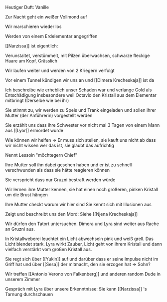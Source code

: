 Heutiger Duft: Vanille

Zur Nacht geht ein weißer Vollmond auf

Wir marschieren wieder los

Werden von einem Erdelementar angegriffen

[[Narzissa]] ist eigentlich:

Verunstaltet, verstümmelt, mit Pilzen überwachsen, schwarze fleckige Haare am Kopf, Grässlich

Wir laufen weiter und werden von 2 Kriegern verfolgt

Vor einem Tunnel kündigen wir uns an und [[Dimera Krecheskaja]] ist da

Ich beschreibe wie erheblich unser Schaden war und verlange Gold als Entschädigung insbesondere weil Octavio den Kristall aus dem Elementar mitbringt (Derselbe wie bei ihr)

Sie stimmt zu, wir werden zu Speis und Trank eingeladen und sollen ihrer Mutter (der Anführerin) vorgestellt werden

Sie erzählt uns dass ihre Schwester vor nicht mal 3 Tagen von einem Mann aus [[Lyor]] ermordet wurde

Wie können wir helfen => Er muss sich stellen, sie kauft uns nicht ab dass wir nicht wissen wer das ist, sie glaubt das aufrichtig

Nennt Lessoin "möchtegern Chief" 

Ihre Mutter soll ihn dabei gesehen haben und er ist zu schnell verschwunden als dass sie hätte reagieren können

Sie verspricht dass nur Gruzni bestraft werden würde

Wir lernen ihre Mutter kennen, sie hat einen noch größeren, pinken Kristall um die Brust hängen

Ihre Mutter checkt warum wir hier sind
Sie kennt sich mit Illusionen aus

Zeigt und beschreibt uns den Mord: Siehe [[Njena Krecheskaja]]


Wir dürfen den Tatort untersuchen. Dimera und Lyra sind weiter aus Rache an Gruzni aus. 

In Kristallweberei leuchtet ein Licht abwechseln pink und weiß grell. Das Licht blendet stark. Lyra wirkt Zauber, Licht geht von ihrem Kristall und dann vielfach verstärkt vom großen Kristall aus. 

Sie regt sich über [[Yukin]] auf und darüber dass er seine Impulse nicht im Griff hat und über [[Sesa]] der mitmacht, den sie erzogen hat => Sohn?

Wir treffen [[Antonio Verono von Falkenberg]] und anderen random Dude in unserem Zimmer

Gespräch mit Lyra über unsere Erkenntnisse: Sie kann [[Narzissa]] 's Tarnung durchschauen















